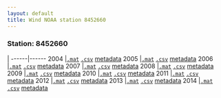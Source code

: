 ```yaml
---
layout: default
title: Wind NOAA station 8452660
---
```


### Station: 8452660

 | 
------|------
2004  |[``.mat``](Data/wind/8452660/2004/wind_2004_8452660.mat) [``.csv``](Data/wind/8452660/2004/wind_2004_8452660.csv) [metadata](Data/wind/8452660/2004/README_wind_2004_8452660.json)
2005  |[``.mat``](Data/wind/8452660/2005/wind_2005_8452660.mat) [``.csv``](Data/wind/8452660/2005/wind_2005_8452660.csv) [metadata](Data/wind/8452660/2005/README_wind_2005_8452660.json)
2006  |[``.mat``](Data/wind/8452660/2006/wind_2006_8452660.mat) [``.csv``](Data/wind/8452660/2006/wind_2006_8452660.csv) [metadata](Data/wind/8452660/2006/README_wind_2006_8452660.json)
2007  |[``.mat``](Data/wind/8452660/2007/wind_2007_8452660.mat) [``.csv``](Data/wind/8452660/2007/wind_2007_8452660.csv) [metadata](Data/wind/8452660/2007/README_wind_2007_8452660.json)
2008  |[``.mat``](Data/wind/8452660/2008/wind_2008_8452660.mat) [``.csv``](Data/wind/8452660/2008/wind_2008_8452660.csv) [metadata](Data/wind/8452660/2008/README_wind_2008_8452660.json)
2009  |[``.mat``](Data/wind/8452660/2009/wind_2009_8452660.mat) [``.csv``](Data/wind/8452660/2009/wind_2009_8452660.csv) [metadata](Data/wind/8452660/2009/README_wind_2009_8452660.json)
2010  |[``.mat``](Data/wind/8452660/2010/wind_2010_8452660.mat) [``.csv``](Data/wind/8452660/2010/wind_2010_8452660.csv) [metadata](Data/wind/8452660/2010/README_wind_2010_8452660.json)
2011  |[``.mat``](Data/wind/8452660/2011/wind_2011_8452660.mat) [``.csv``](Data/wind/8452660/2011/wind_2011_8452660.csv) [metadata](Data/wind/8452660/2011/README_wind_2011_8452660.json)
2012  |[``.mat``](Data/wind/8452660/2012/wind_2012_8452660.mat) [``.csv``](Data/wind/8452660/2012/wind_2012_8452660.csv) [metadata](Data/wind/8452660/2012/README_wind_2012_8452660.json)
2013  |[``.mat``](Data/wind/8452660/2013/wind_2013_8452660.mat) [``.csv``](Data/wind/8452660/2013/wind_2013_8452660.csv) [metadata](Data/wind/8452660/2013/README_wind_2013_8452660.json)
2014  |[``.mat``](Data/wind/8452660/2014/wind_2014_8452660.mat) [``.csv``](Data/wind/8452660/2014/wind_2014_8452660.csv) [metadata](Data/wind/8452660/2014/README_wind_2014_8452660.json)
